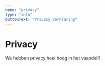 ```yaml
---
name: "privacy"
type: "info"
buttonText: "Privacy Verklaring"
---
```


# Privacy

We hebben privacy heel hoog in het vaandel!!